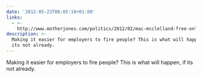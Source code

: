 ```yaml
---
date: '2012-05-23T08:05:10+01:00'
links:
  - >-
    http://www.motherjones.com/politics/2012/02/mac-mcclelland-free-online-shipping-warehouses-labor
description: >-
  Making it easier for employers to fire people? This is what will happen, if
  its not already.
---
```

Making it easier for employers to fire people? This is what will happen, if its not already.  
